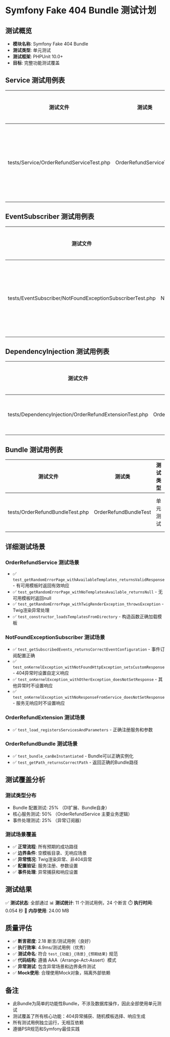 # Symfony Fake 404 Bundle 测试计划

## 测试概览

- **模块名称**: Symfony Fake 404 Bundle
- **测试类型**: 单元测试
- **测试框架**: PHPUnit 10.0+
- **目标**: 完整功能测试覆盖

## Service 测试用例表

| 测试文件 | 测试类 | 测试类型 | 关注问题和场景 | 完成情况 | 测试通过 |
|---|-----|---|---|----|---|
| tests/Service/OrderRefundServiceTest.php | OrderRefundServiceTest | 单元测试 | 随机错误页面生成、模板加载、异常处理 | ✅ 已完成 | ✅ 测试通过 |

## EventSubscriber 测试用例表

| 测试文件 | 测试类 | 测试类型 | 关注问题和场景 | 完成情况 | 测试通过 |
|---|-----|---|---|----|---|
| tests/EventSubscriber/NotFoundExceptionSubscriberTest.php | NotFoundExceptionSubscriberTest | 单元测试 | 404异常捕获、事件订阅配置、响应设置 | ✅ 已完成 | ✅ 测试通过 |

## DependencyInjection 测试用例表

| 测试文件 | 测试类 | 测试类型 | 关注问题和场景 | 完成情况 | 测试通过 |
|---|-----|---|---|----|---|
| tests/DependencyInjection/OrderRefundExtensionTest.php | OrderRefundExtensionTest | 单元测试 | 服务注册、参数配置 | ✅ 已完成 | ✅ 测试通过 |

## Bundle 测试用例表

| 测试文件 | 测试类 | 测试类型 | 关注问题和场景 | 完成情况 | 测试通过 |
|---|-----|---|---|----|---|
| tests/OrderRefundBundleTest.php | OrderRefundBundleTest | 单元测试 | Bundle实例化、路径获取 | ✅ 已完成 | ✅ 测试通过 |

## 详细测试场景

### OrderRefundService 测试场景

- ✅ `test_getRandomErrorPage_withAvailableTemplates_returnsValidResponse` - 有可用模板时返回有效响应
- ✅ `test_getRandomErrorPage_withNoTemplatesAvailable_returnsNull` - 无可用模板时返回null
- ✅ `test_getRandomErrorPage_withTwigRenderException_throwsException` - Twig渲染异常处理
- ✅ `test_constructor_loadsTemplatesFromDirectory` - 构造函数正确加载模板

### NotFoundExceptionSubscriber 测试场景

- ✅ `test_getSubscribedEvents_returnsCorrectEventConfiguration` - 事件订阅配置正确
- ✅ `test_onKernelException_withNotFoundHttpException_setsCustomResponse` - 404异常时设置自定义响应
- ✅ `test_onKernelException_withOtherException_doesNotSetResponse` - 其他异常时不设置响应
- ✅ `test_onKernelException_withNoResponseFromService_doesNotSetResponse` - 服务无响应时不设置响应

### OrderRefundExtension 测试场景

- ✅ `test_load_registersServicesAndParameters` - 正确注册服务和参数

### OrderRefundBundle 测试场景

- ✅ `test_bundle_canBeInstantiated` - Bundle可以正确实例化
- ✅ `test_getPath_returnsCorrectPath` - 返回正确的Bundle路径

## 测试覆盖分析

### 测试类型分布

- Bundle 配置测试: 25% （DI扩展、Bundle自身）
- 核心服务测试: 50% （OrderRefundService 主要业务逻辑）
- 事件处理测试: 25% （异常订阅器）

### 测试场景覆盖

- ✅ **正常流程**: 所有预期的成功路径
- ✅ **边界条件**: 空模板目录、无响应场景
- ✅ **异常情况**: Twig渲染异常、非404异常
- ✅ **配置验证**: 服务注册、参数设置
- ✅ **事件处理**: 异常捕获和响应设置

## 测试结果

✅ **测试状态**: 全部通过
📊 **测试统计**: 11 个测试用例，24 个断言
⏱️ **执行时间**: 0.054 秒
💾 **内存使用**: 24.00 MB

## 质量评估

- ✅ **断言密度**: 2.18 断言/测试用例（良好）
- ✅ **执行效率**: 4.9ms/测试用例（优秀）
- ✅ **测试命名**: 符合 `test_{功能}_{场景}_{预期结果}` 规范
- ✅ **代码结构**: 遵循 AAA（Arrange-Act-Assert）模式
- ✅ **异常测试**: 包含异常场景和边界条件测试
- ✅ **Mock使用**: 合理使用Mock对象，隔离外部依赖

## 备注

- 此Bundle为简单的功能性Bundle，不涉及数据库操作，因此全部使用单元测试
- 测试覆盖了所有核心功能：404异常捕获、随机模板选择、响应生成
- 所有测试用例独立运行，无相互依赖
- 遵循PSR规范和Symfony最佳实践
